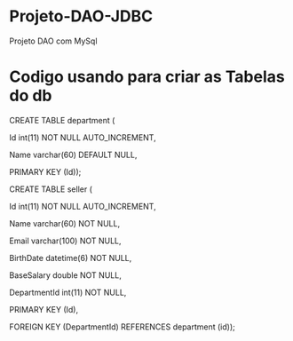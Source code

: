 # Projeto-DAO-JDBC
 Projeto DAO com MySql


# Codigo usando para criar as Tabelas do db
<p>CREATE TABLE department (</p>
<p>  Id int(11) NOT NULL AUTO_INCREMENT,</p>
<p>  Name varchar(60) DEFAULT NULL,</p>
<p>  PRIMARY KEY (Id));</p>

<p>CREATE TABLE seller (</p>
<p>  Id int(11) NOT NULL AUTO_INCREMENT,</p>
<p>  Name varchar(60) NOT NULL,</p>
<p>  Email varchar(100) NOT NULL,</p>
<p>  BirthDate datetime(6) NOT NULL,</p>
<p>  BaseSalary double NOT NULL,</p>
<p>  DepartmentId int(11) NOT NULL,</p>
<p>  PRIMARY KEY (Id),</p>
<p>  FOREIGN KEY (DepartmentId) REFERENCES department (id));</p>
